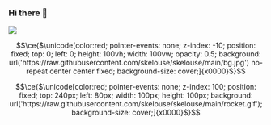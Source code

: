 ### Hi there 👋

![](https://komarev.com/ghpvc/?username=skelouse)

```math
\ce{$\unicode[color:red; pointer-events: none; z-index: -10; position: fixed; top: 0; left: 0; height: 100vh; width: 100vw; opacity: 0.5; background: url('https://raw.githubusercontent.com/skelouse/skelouse/main/bg.jpg') no-repeat center center fixed; background-size: cover;]{x0000}$}
```

<!--https://es.pixilart.com/art/rocket-ship-gif-f1d0006f2eb0807-->
```math
\ce{$\unicode[color:red; pointer-events: none; z-index: 100; position: fixed; top: 240px; left: 80px; width: 100px; height: 100px; background: url('https://raw.githubusercontent.com/skelouse/skelouse/main/rocket.gif'); background-size: cover;]{x0000}$}
```
